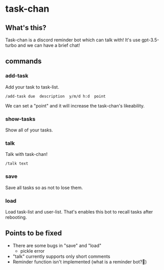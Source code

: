 # task-chan
## What's this?
Task-chan is a discord reminder bot which can talk with!
It's use gpt-3.5-turbo and we can have a brief chat!

## commands
### add-task
Add your task to task-list.
```
/add-task due  description  y/m/d h:d  point
```
We can set a "point" and it will increase the task-chan's likeability.

### show-tasks
Show all of your tasks.

### talk
Talk with task-chan!
```
/talk text
```

### save
Save all tasks so as not to lose them.

### load
Load task-list and user-list. That's enables this bot to recall tasks after rebooting.

## Points to be fixed
- There are some bugs in "save" and "load"
  - pickle error
- "talk" currently supports only short comments
- Reminder function isn't implemented (what is a reminder bot?🤔)
